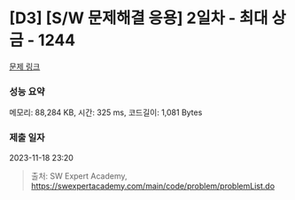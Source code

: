 # [D3] [S/W 문제해결 응용] 2일차 - 최대 상금 - 1244 

[문제 링크](https://swexpertacademy.com/main/code/problem/problemDetail.do?contestProbId=AV15Khn6AN0CFAYD) 

### 성능 요약

메모리: 88,284 KB, 시간: 325 ms, 코드길이: 1,081 Bytes

### 제출 일자

2023-11-18 23:20



> 출처: SW Expert Academy, https://swexpertacademy.com/main/code/problem/problemList.do